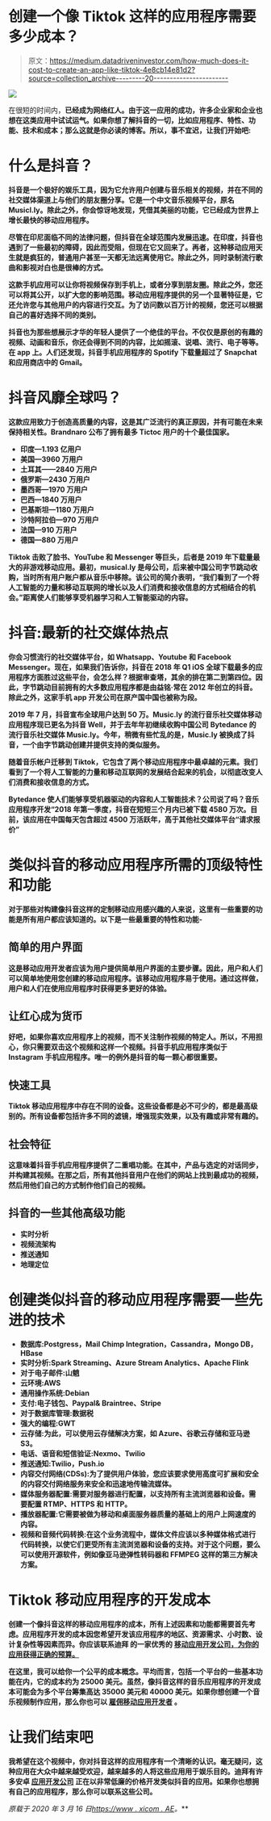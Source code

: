 # 创建一个像 Tiktok 这样的应用程序需要多少成本？

> 原文：<https://medium.datadriveninvestor.com/how-much-does-it-cost-to-create-an-app-like-tiktok-4e8cb14e81d2?source=collection_archive---------20----------------------->

![](img/76ca80f714520f3466c8db94e8135294.png)

在很短的时间内，[](https://www.xicom.ae/blog/tiktok/)**已经成为网络红人。由于这一应用的成功，许多企业家和企业也想在这类应用中试试运气。如果你想了解抖音的一切，比如应用程序、特性、功能、技术和成本；那么这就是你必读的博客。所以，事不宜迟，让我们开始吧:**

# **什么是抖音？**

**抖音是一个极好的娱乐工具，因为它允许用户创建与音乐相关的视频，并在不同的社交媒体渠道上与他们的朋友圈分享。它是一个中文音乐视频平台，原名 Musicl.ly。除此之外，你会惊讶地发现，凭借其美丽的功能，它已经成为世界上增长最快的移动应用程序。**

**尽管在印尼面临不同的法律问题，但抖音在全球范围内发展迅速。在印度，抖音也遇到了一些最初的障碍，因此而受阻，但现在它又回来了。再者，这种移动应用天生就是疯狂的，普通用户甚至一天都无法远离使用它。除此之外，同时录制流行歌曲和影视对白也是很棒的方式。**

**这款手机应用可以让你将视频保存到手机上，或者分享到朋友圈。除此之外，您还可以将其公开，以扩大您的影响范围。移动应用程序提供的另一个显著特征是，它还允许您与其他用户的内容进行交互。为了访问数以百万计的视频，您还可以根据自己的喜好选择不同的类别。**

**抖音也为那些想展示才华的年轻人提供了一个绝佳的平台。不仅仅是原创的有趣的视频、动画和音乐，你还会得到不同的内容，比如摇滚、说唱、流行、电子等等。在 app 上。人们还发现，抖音手机应用程序的 Spotify 下载量超过了 Snapchat 和应用商店中的 Gmail。**

# **抖音风靡全球吗？**

**这款应用致力于创造高质量的内容，这是其广泛流行的真正原因，并有可能在未来保持相关性。Brandnaro 公布了拥有最多 Tictoc 用户的十个最佳国家。**

*   **印度—1.193 亿用户**
*   **美国—3960 万用户**
*   **土耳其——2840 万用户**
*   **俄罗斯—2430 万用户**
*   **墨西哥—1970 万用户**
*   **巴西—1840 万用户**
*   **巴基斯坦—1180 万用户**
*   **沙特阿拉伯—970 万用户**
*   **法国—910 万用户**
*   **德国—880 万用户**

**Tiktok 击败了脸书、YouTube 和 Messenger 等巨头，后者是 2019 年下载量最大的非游戏移动应用。最初，musical.ly 是母公司，后来被中国公司字节跳动收购，当时所有用户账户都从音乐中移除。该公司的简介表明，“我们看到了一个将人工智能的力量和移动互联网的增长以及人们消费和接收信息的方式相结合的机会。”距离使人们能够享受机器学习和人工智能驱动的内容。**

# **抖音:最新的社交媒体热点**

**你会习惯流行的社交媒体平台，如 Whatsapp、Youtube 和 Facebook Messenger。现在，如果我们告诉你，抖音在 2018 年 Q1 iOS 全球下载最多的应用程序方面胜过这些平台，会怎么样？根据审查塔，其余的排在第二到第四位。因此，字节跳动目前拥有的大多数应用程序都是由益铭·常在 2012 年创立的抖音。除此之外，这家手机 app 开发公司在原产国中国也被称为段。**

**2019 年 7 月，抖音宣布全球用户达到 50 万。Music.ly 的流行音乐社交媒体移动应用程序现已更名为抖音 Well，并于去年年初继续收购中国公司 Bytedance 的流行音乐社交媒体 Music.ly。今年，稍微有些忙乱的是，Music.ly 被换成了抖音，一个由字节跳动创建并提供支持的类似服务。**

**随着音乐帐户迁移到 Tiktok，它包含了两个移动应用程序中最卓越的元素。我们看到了一个将人工智能的力量和移动互联网的发展结合起来的机会，以彻底改变人们消费和接收信息的方式。**

**Bytedance 使人们能够享受机器驱动的内容和人工智能技术？公司说了吗？音乐应用程序开发“2018 年第一季度，抖音在短短三个月内已被下载 4580 万次。目前，该应用在中国每天包含超过 4500 万活跃年，高于其他社交媒体平台“请求报价”**

# **类似抖音的移动应用程序所需的顶级特性和功能**

**对于那些对构建像抖音这样的定制移动应用感兴趣的人来说，这里有一些重要的功能是所有用户都应该知道的。以下是一些最重要的特性和功能-**

## **简单的用户界面**

**这是移动应用开发者应该为用户提供简单用户界面的主要步骤。因此，用户和人们可以简单地使用您创建的移动应用程序。该移动应用程序易于使用。通过这样做，用户和人们在使用应用程序时获得更多更好的体验。**

## **让红心成为货币**

**好吧，如果你喜欢应用程序上的视频，而不关注制作视频的特定人。所以，不用担心，你只需要双击这个视频和这样一个视频。抖音手机应用程序类似于 Instagram 手机应用程序。唯一的例外是抖音的每一颗心都很重要。**

## **快速工具**

**Tiktok 移动应用程序中存在不同的设备。这些设备都是必不可少的，都是最高级别的。所有设备都包括许多不同的滤镜，增强现实效果，以及有趣或非常有趣的。**

## **社会特征**

**这意味着抖音手机应用程序提供了二重唱功能。在其中，产品与选定的对话同步，并构建其视频。在那之后，所有其他抖音用户在他们的网站上找到最成功的视频，然后用他们自己的方式制作他们自己的视频。**

## **抖音的一些其他高级功能**

*   **实时分析**
*   **视频流架构**
*   **推送通知**
*   **地理定位**

# **创建类似抖音的移动应用程序需要一些先进的技术**

*   **数据库:Postgress，Mail Chimp Integration，Cassandra，Mongo DB，HBase**
*   **实时分析:Spark Streaming、Azure Stream Analytics、Apache Flink**
*   **对于电子邮件:山魈**
*   **云环境:AWS**
*   **通用操作系统:Debian**
*   **支付:电子钱包、Paypal& Braintree、Stripe**
*   **对于数据库管理:数据税**
*   **强大的编程:GWT**
*   **云存储:为此，可以使用云存储解决方案，如 Azure、谷歌云存储和亚马逊 S3。**
*   **电话、语音和短信验证:Nexmo、Twilio**
*   **推送通知:Twilio，Push.io**
*   **内容交付网络(CDSs):为了提供用户体验，您应该要求使用高度可扩展和安全的内容交付网络服务来安全和迅速地传输流媒体。**
*   **媒体服务器配置:需要对服务器进行配置，以支持所有主流浏览器和设备。需要配置 RTMP、HTTPS 和 HTTP。**
*   **播放器配置:它需要被做为移动和桌面服务器质量的基础上的用户上网速度的内容。**
*   **视频和音频代码转换:在这个业务流程中，媒体文件应该以多种媒体格式进行代码转换，以使它们更受所有主流浏览器和设备的支持。对于这个问题，要么可以使用开源软件，例如像亚马逊弹性转码器和 FFMPEG 这样的第三方解决方案。**

# **Tiktok 移动应用程序的开发成本**

**创建一个像抖音这样的移动应用程序的成本，所有上述因素和功能都需要首先考虑。应用程序开发的成本因您希望开发该应用程序的地区、资源需求、小时数、设计复杂性等因素而异。你应该联系迪拜 的一家优秀的 [**移动应用开发公司，为你的应用获得正确的预算。**](https://www.xicom.ae/services/mobile-app-development/)**

**在这里，我可以给你一个公平的成本概念。平均而言，包括一个平台的一些基本功能在内，它的成本约为 25000 美元。虽然，像抖音这样的音乐应用程序的开发成本可能会为多个平台筹集高达 35000 美元和 40000 美元。如果你想创建一个音乐视频制作应用，那么你也可以 [**雇佣移动应用开发者**](https://www.xicom.ae/services/mobile-app-developers/) 。**

# **让我们结束吧**

**我希望在这个视频中，你对抖音这样的应用程序有一个清晰的认识。毫无疑问，这种应用在大众中越来越受欢迎，越来越多的人将这些应用用于娱乐目的。迪拜有许多安卓 [**应用开发公司**](https://www.xicom.ae/services/mobile-app-development/) 正在以非常低廉的价格开发类似抖音的应用。如果你也想拥有自己的应用程序，那么你可以联系这些公司。**

***原载于 2020 年 3 月 16 日*[*https://www . xicom . AE*](https://www.xicom.ae/blog/tiktok/)*。***